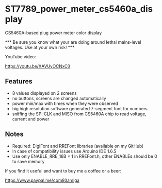 # ST7789_power_meter_cs5460a_display
CS5460A-based plug power meter color display

*** Be sure you know what your are doing around lethal mains-level voltages. Use at your own risk! ***

YouTube video:

https://youtu.be/XAVUyOCNxC0


## Features

- 8 values  displayed on 2 screens
- no buttons, screens are changed automatically
- power min/max with times when they were observed
- big high resolution software generated 7-segment font for numbers
- sniffing the SPI CLK and MISO from CS5460A chip to read voltage, current and power

## Notes

- Required: DigiFont and RREFont libraries (available on my GitHub)
- In case of compatibility issues use Arduino IDE 1.6.5 
- Use only ENABLE_RRE_16B = 1 in RREFont.h, other ENABLEs should be 0 to save memory

If you find it useful and want to buy me a coffee or a beer:

https://www.paypal.me/cbm80amiga
